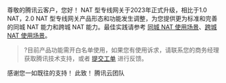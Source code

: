 尊敬的腾讯云客户，您好！
NAT 型专线网关于2023年正式升级，相比于1.0 NAT，2.0 NAT 型专线网关产品形态和功能发生调整，为您提供更为标准和完善的同城 NAT 能力和跨城 NAT 能力。最佳实践请参考 [同城 NAT 使用场景](https://cloud.tencent.com/document/product/216/88888)、[跨城 NAT 使用场景](https://cloud.tencent.com/document/product/216/90635)。
>?目前产品功能需开白名单使用，如果您有使用诉求，请联系您的商务经理获取腾讯技术支持，或者 [提交工单](https://console.cloud.tencent.com/workorder/category) 进行反馈。
>

感谢您一如既往的支持！
此致！
腾讯云团队
